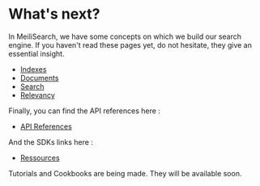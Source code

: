 # What's next?

In MeiliSearch, we have some concepts on which we build our search engine. If you haven't read these pages yet, do not hesitate, they give an essential insight.
- [Indexes](/guides/main_concepts/indexes.md)
- [Documents](/guides/main_concepts/documents.md)
- [Search](/guides/main_concepts/search.md)
- [Relevancy](/guides/main_concepts/search.md)

Finally, you can find the API references here :
- [API References](/references/README.md)

And the SDKs links here :
- [Ressources](/resources/sdks.md)

Tutorials and Cookbooks are being made. They will be available soon.
